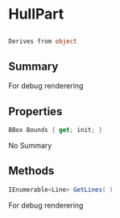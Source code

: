# HullPart

## 
```c#
Derives from object
```

## Summary

For debug renderering
## Properties

```c#
BBox Bounds { get; init; } 
```
No Summary
## Methods

```c#
IEnumerable<Line> GetLines( ) 
```
For debug renderering

